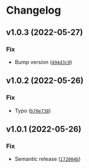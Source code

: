 # Changelog

<!--next-version-placeholder-->

## v1.0.3 (2022-05-27)
### Fix
* Bump version ([`494d3c9`](https://github.com/Datateer/target-gcs/commit/494d3c90c1c58191a9023d95ebeb61995441fa49))

## v1.0.2 (2022-05-26)
### Fix
* Typo ([`b70e738`](https://github.com/Datateer/target-gcs/commit/b70e73870e472516bdf12c2ee592506c0df7a721))

## v1.0.1 (2022-05-26)
### Fix
* Semantic release ([`172004b`](https://github.com/Datateer/target-gcs/commit/172004b412baf115f5a50bf0c391eaf2a16b1484))
